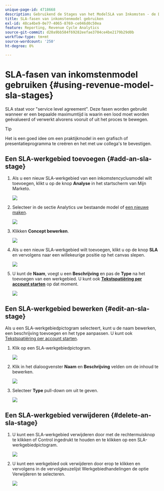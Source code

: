 ```yaml
---
unique-page-id: 4718668
description: Gebruikend de Stages van het ModelSLA van Inkomsten - de Documenten van Marketo - de Documentatie van het Product
title: SLA-fasen van inkomstenmodel gebruiken
exl-id: 48ca4be9-0e77-4065-8769-ce046d0c50ea
feature: Reporting, Revenue Cycle Analytics
source-git-commit: d20a9bb584f69282eefae3704ce4be2179b29d0b
workflow-type: tm+mt
source-wordcount: '250'
ht-degree: 0%

---
```


# SLA-fasen van inkomstenmodel gebruiken {#using-revenue-model-sla-stages}

SLA staat voor &quot;service level agreement&quot;. Deze fasen worden gebruikt wanneer er een bepaalde maximumtijd is waarin een lood moet worden geëvalueerd of verwerkt alvorens vooruit of uit het proces te bewegen.

>[!TIP]
>
>Het is een goed idee om een praktijkmodel in een grafisch of presentatieprogramma te creëren en het met uw collega&#39;s te bevestigen.

## Een SLA-werkgebied toevoegen {#add-an-sla-stage}

1. Als u een nieuw SLA-werkgebied van een inkomstencyclusmodel wilt toevoegen, klikt u op de knop **Analyse** in het startscherm van Mijn Marketo.

   ![](assets/image2015-4-27-11-3a54-3a41.png)

1. Selecteer in de sectie Analytics uw bestaande model of [een nieuwe maken](/help/marketo/product-docs/reporting/revenue-cycle-analytics/revenue-cycle-models/create-a-new-revenue-model.md).

   ![](assets/image2015-4-27-15-3a6-3a30.png)

1. Klikken **Concept bewerken**.

   ![](assets/image2015-4-27-12-3a10-3a49.png)

1. Als u een nieuw SLA-werkgebied wilt toevoegen, klikt u op de knop **SLA** en vervolgens naar een willekeurige positie op het canvas slepen.

   ![](assets/image2015-4-27-15-3a32-3a10.png)

1. U kunt de **Naam**, voegt u een **Beschrijving** en pas de **Type** na het toevoegen van een werkgebied. U kunt ook **[Tekstspatiëring per account starten](/help/marketo/product-docs/reporting/revenue-cycle-analytics/revenue-cycle-models/start-tracking-by-account-in-the-revenue-modeler.md)** op dat moment.

   ![](assets/image2015-4-27-17-3a0-3a39.png)

## Een SLA-werkgebied bewerken {#edit-an-sla-stage}

Als u een SLA-werkgebiedpictogram selecteert, kunt u de naam bewerken, een beschrijving toevoegen en het type aanpassen. U kunt ook [Tekstspatiëring per account starten](/help/marketo/product-docs/reporting/revenue-cycle-analytics/revenue-cycle-models/start-tracking-by-account-in-the-revenue-modeler.md).

1. Klik op een SLA-werkgebiedpictogram.

   ![](assets/image2015-4-27-15-3a45-3a25.png)

1. Klik in het dialoogvenster **Naam** en **Beschrijving** velden om de inhoud te bewerken.

   ![](assets/image2015-4-27-15-3a48-3a37.png)

1. Selecteer **Type** pull-down om uit te geven.

   ![](assets/image2015-4-27-15-3a51-3a27.png)

## Een SLA-werkgebied verwijderen {#delete-an-sla-stage}

1. U kunt een SLA-werkgebied verwijderen door met de rechtermuisknop te klikken of Control ingedrukt te houden en te klikken op een SLA-werkgebiedpictogram.

   ![](assets/image2015-4-27-16-3a2-3a47.png)

1. U kunt een werkgebied ook verwijderen door erop te klikken en vervolgens in de vervolgkeuzelijst Werkgebiedhandelingen de optie Verwijderen te selecteren.

   ![](assets/image2015-4-27-17-3a20-3a41.png)
